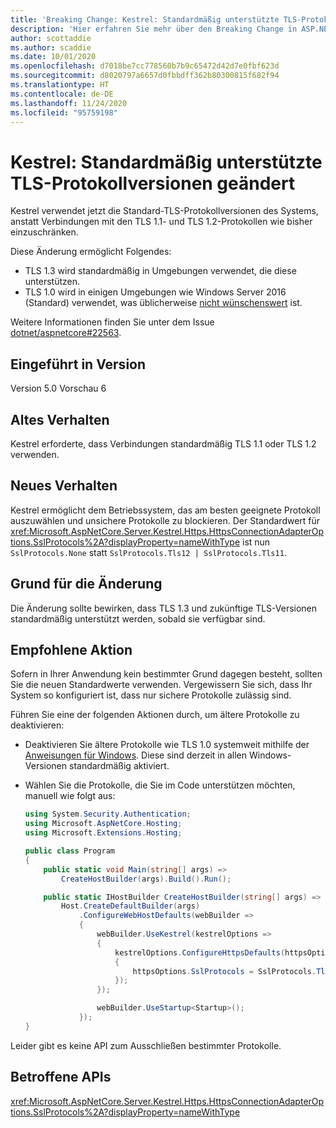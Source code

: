 ```yaml
---
title: 'Breaking Change: Kestrel: Standardmäßig unterstützte TLS-Protokollversionen geändert'
description: 'Hier erfahren Sie mehr über den Breaking Change in ASP.NET Core 5.0 mit dem Titel „Kestrel: Standardmäßig unterstützte TLS-Protokollversionen geändert'
author: scottaddie
ms.author: scaddie
ms.date: 10/01/2020
ms.openlocfilehash: d7018be7cc778560b7b9c65472d42d7e0fbf623d
ms.sourcegitcommit: d8020797a6657d0fbbdff362b80300815f682f94
ms.translationtype: HT
ms.contentlocale: de-DE
ms.lasthandoff: 11/24/2020
ms.locfileid: "95759198"
---
```

# <a name="kestrel-default-supported-tls-protocol-versions-changed"></a>Kestrel: Standardmäßig unterstützte TLS-Protokollversionen geändert

Kestrel verwendet jetzt die Standard-TLS-Protokollversionen des Systems, anstatt Verbindungen mit den TLS 1.1- und TLS 1.2-Protokollen wie bisher einzuschränken.

Diese Änderung ermöglicht Folgendes:

* TLS 1.3 wird standardmäßig in Umgebungen verwendet, die diese unterstützen.
* TLS 1.0 wird in einigen Umgebungen wie Windows Server 2016 (Standard) verwendet, was üblicherweise [nicht wünschenswert](/security/engineering/solving-tls1-problem) ist.

Weitere Informationen finden Sie unter dem Issue [dotnet/aspnetcore#22563](https://github.com/dotnet/aspnetcore/issues/22563).

## <a name="version-introduced"></a>Eingeführt in Version

Version 5.0 Vorschau 6

## <a name="old-behavior"></a>Altes Verhalten

Kestrel erforderte, dass Verbindungen standardmäßig TLS 1.1 oder TLS 1.2 verwenden.

## <a name="new-behavior"></a>Neues Verhalten

Kestrel ermöglicht dem Betriebssystem, das am besten geeignete Protokoll auszuwählen und unsichere Protokolle zu blockieren. Der Standardwert für <xref:Microsoft.AspNetCore.Server.Kestrel.Https.HttpsConnectionAdapterOptions.SslProtocols%2A?displayProperty=nameWithType> ist nun `SslProtocols.None` statt `SslProtocols.Tls12 | SslProtocols.Tls11`.

## <a name="reason-for-change"></a>Grund für die Änderung

Die Änderung sollte bewirken, dass TLS 1.3 und zukünftige TLS-Versionen standardmäßig unterstützt werden, sobald sie verfügbar sind.

## <a name="recommended-action"></a>Empfohlene Aktion

Sofern in Ihrer Anwendung kein bestimmter Grund dagegen besteht, sollten Sie die neuen Standardwerte verwenden. Vergewissern Sie sich, dass Ihr System so konfiguriert ist, dass nur sichere Protokolle zulässig sind.

Führen Sie eine der folgenden Aktionen durch, um ältere Protokolle zu deaktivieren:

* Deaktivieren Sie ältere Protokolle wie TLS 1.0 systemweit mithilfe der [Anweisungen für Windows](../../../../framework/network-programming/tls.md#configuring-schannel-protocols-in-the-windows-registry). Diese sind derzeit in allen Windows-Versionen standardmäßig aktiviert.
* Wählen Sie die Protokolle, die Sie im Code unterstützen möchten, manuell wie folgt aus:

    ```csharp
    using System.Security.Authentication;
    using Microsoft.AspNetCore.Hosting;
    using Microsoft.Extensions.Hosting;

    public class Program
    {
        public static void Main(string[] args) =>
            CreateHostBuilder(args).Build().Run();

        public static IHostBuilder CreateHostBuilder(string[] args) =>
            Host.CreateDefaultBuilder(args)
                .ConfigureWebHostDefaults(webBuilder =>
                {
                    webBuilder.UseKestrel(kestrelOptions =>
                    {
                        kestrelOptions.ConfigureHttpsDefaults(httpsOptions =>
                        {
                            httpsOptions.SslProtocols = SslProtocols.Tls12 | SslProtocols.Tls13;
                        });
                    });

                    webBuilder.UseStartup<Startup>();
                });
    }
    ```

Leider gibt es keine API zum Ausschließen bestimmter Protokolle.

## <a name="affected-apis"></a>Betroffene APIs

<xref:Microsoft.AspNetCore.Server.Kestrel.Https.HttpsConnectionAdapterOptions.SslProtocols%2A?displayProperty=nameWithType>

<!--

### Category

ASP.NET Core

### Affected APIs

`P:Microsoft.AspNetCore.Server.Kestrel.Https.HttpsConnectionAdapterOptions.SslProtocols`

-->
